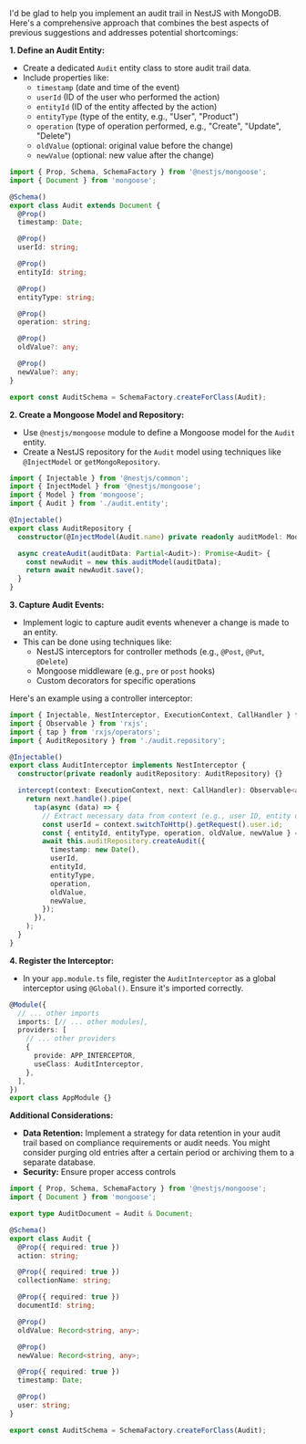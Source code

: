 I'd be glad to help you implement an audit trail in NestJS with MongoDB. Here's a comprehensive approach that combines the best aspects of previous suggestions and addresses potential shortcomings:

**1. Define an Audit Entity:**

- Create a dedicated `Audit` entity class to store audit trail data.
- Include properties like:
    - `timestamp` (date and time of the event)
    - `userId` (ID of the user who performed the action)
    - `entityId` (ID of the entity affected by the action)
    - `entityType` (type of the entity, e.g., "User", "Product")
    - `operation` (type of operation performed, e.g., "Create", "Update", "Delete")
    - `oldValue` (optional: original value before the change)
    - `newValue` (optional: new value after the change)

```typescript
import { Prop, Schema, SchemaFactory } from '@nestjs/mongoose';
import { Document } from 'mongoose';

@Schema()
export class Audit extends Document {
  @Prop()
  timestamp: Date;

  @Prop()
  userId: string;

  @Prop()
  entityId: string;

  @Prop()
  entityType: string;

  @Prop()
  operation: string;

  @Prop()
  oldValue?: any;

  @Prop()
  newValue?: any;
}

export const AuditSchema = SchemaFactory.createForClass(Audit);
```

**2. Create a Mongoose Model and Repository:**

- Use `@nestjs/mongoose` module to define a Mongoose model for the `Audit` entity.
- Create a NestJS repository for the `Audit` model using techniques like `@InjectModel` or `getMongoRepository`.

```typescript
import { Injectable } from '@nestjs/common';
import { InjectModel } from '@nestjs/mongoose';
import { Model } from 'mongoose';
import { Audit } from './audit.entity';

@Injectable()
export class AuditRepository {
  constructor(@InjectModel(Audit.name) private readonly auditModel: Model<Audit>) {}

  async createAudit(auditData: Partial<Audit>): Promise<Audit> {
    const newAudit = new this.auditModel(auditData);
    return await newAudit.save();
  }
}
```

**3. Capture Audit Events:**

- Implement logic to capture audit events whenever a change is made to an entity.
- This can be done using techniques like:
    - NestJS interceptors for controller methods (e.g., `@Post`, `@Put`, `@Delete`)
    - Mongoose middleware (e.g., `pre` or `post` hooks)
    - Custom decorators for specific operations

Here's an example using a controller interceptor:

```typescript
import { Injectable, NestInterceptor, ExecutionContext, CallHandler } from '@nestjs/common';
import { Observable } from 'rxjs';
import { tap } from 'rxjs/operators';
import { AuditRepository } from './audit.repository';

@Injectable()
export class AuditInterceptor implements NestInterceptor {
  constructor(private readonly auditRepository: AuditRepository) {}

  intercept(context: ExecutionContext, next: CallHandler): Observable<any> {
    return next.handle().pipe(
      tap(async (data) => {
        // Extract necessary data from context (e.g., user ID, entity details)
        const userId = context.switchToHttp().getRequest().user.id;
        const { entityId, entityType, operation, oldValue, newValue } = // Extract data from request or response
        await this.auditRepository.createAudit({
          timestamp: new Date(),
          userId,
          entityId,
          entityType,
          operation,
          oldValue,
          newValue,
        });
      }),
    );
  }
}
```

**4. Register the Interceptor:**

- In your `app.module.ts` file, register the `AuditInterceptor` as a global interceptor using `@Global()`. Ensure it's imported correctly.

```typescript
@Module({
  // ... other imports
  imports: [// ... other modules],
  providers: [
    // ... other providers
    {
      provide: APP_INTERCEPTOR,
      useClass: AuditInterceptor,
    },
  ],
})
export class AppModule {}
```

**Additional Considerations:**

- **Data Retention:** Implement a strategy for data retention in your audit trail based on compliance requirements or audit needs. You might consider purging old entries after a certain period or archiving them to a separate database.
- **Security:** Ensure proper access controls


```typescript
import { Prop, Schema, SchemaFactory } from '@nestjs/mongoose';
import { Document } from 'mongoose';

export type AuditDocument = Audit & Document;

@Schema()
export class Audit {
  @Prop({ required: true })
  action: string;

  @Prop({ required: true })
  collectionName: string;

  @Prop({ required: true })
  documentId: string;

  @Prop()
  oldValue: Record<string, any>;

  @Prop()
  newValue: Record<string, any>;

  @Prop({ required: true })
  timestamp: Date;

  @Prop()
  user: string;
}

export const AuditSchema = SchemaFactory.createForClass(Audit);
```